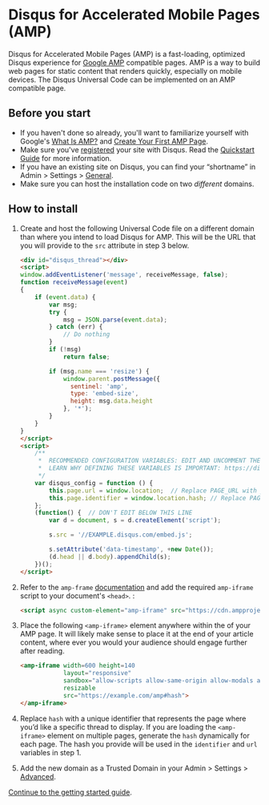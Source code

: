 # Disqus for Accelerated Mobile Pages (AMP)

Disqus for Accelerated Mobile Pages (AMP) is a fast-loading, optimized Disqus experience for [Google AMP](https://www.ampproject.org/) compatible pages. AMP is a way to build web pages for static content that renders quickly, especially on mobile devices. The Disqus Universal Code can be implemented on an AMP compatible page.

## Before you start
- If you haven't done so already, you'll want to familiarize yourself with Google's [What Is AMP?](https://www.ampproject.org/docs/get_started/about-amp.html) and [Create Your First AMP Page](https://www.ampproject.org/docs/get_started/create.html).
- Make sure you've [registered](https://disqus.com/admin/install/) your site with Disqus. Read the [Quickstart Guide](https://help.disqus.com/customer/portal/articles/466182-quick-start-guide) for more information.
- If you have an existing site on Disqus, you can find your “shortname” in Admin > Settings > [General](https://01298301298.disqus.com/admin/settings/general/).
- Make sure you can host the installation code on two _different_ domains.

## How to install

1. Create and host the following Universal Code file on a different domain than where you intend to load Disqus for AMP. This will be the URL that you will provide to the `src` attribute in step 3 below.

    ```html
    <div id="disqus_thread"></div>
    <script>
    window.addEventListener('message', receiveMessage, false);
    function receiveMessage(event)
    {
        if (event.data) {
            var msg;
            try {
                msg = JSON.parse(event.data);
            } catch (err) {
                // Do nothing
            }
            if (!msg)
                return false;

            if (msg.name === 'resize') {
                window.parent.postMessage({
                  sentinel: 'amp',
                  type: 'embed-size',
                  height: msg.data.height
                }, '*');
            }
        }
    }
    </script>
    <script>
        /**
         *  RECOMMENDED CONFIGURATION VARIABLES: EDIT AND UNCOMMENT THE SECTION BELOW TO INSERT DYNAMIC VALUES FROM YOUR PLATFORM OR CMS.
         *  LEARN WHY DEFINING THESE VARIABLES IS IMPORTANT: https://disqus.com/admin/universalcode/#configuration-variables
         */
        var disqus_config = function () {
            this.page.url = window.location;  // Replace PAGE_URL with your page's canonical URL variable
            this.page.identifier = window.location.hash; // Replace PAGE_IDENTIFIER with your page's unique identifier variable
        };
        (function() {  // DON'T EDIT BELOW THIS LINE
            var d = document, s = d.createElement('script');

            s.src = '//EXAMPLE.disqus.com/embed.js';

            s.setAttribute('data-timestamp', +new Date());
            (d.head || d.body).appendChild(s);
        })();
    </script>
    ```

2. Refer to the `amp-frame` [documentation](https://www.ampproject.org/docs/reference/extended/amp-iframe.html) and add the required `amp-iframe` script to your document's `<head>`. :
    
    ```html
    <script async custom-element="amp-iframe" src="https://cdn.ampproject.org/v0/amp-iframe-0.1.js"></script>

    ```

3. Place the following `<amp-iframe>` element anywhere within the <body> of your AMP page. It will likely make sense to place it at the end of your article content, where ever you would your audience should engage further after reading.

    ```html
    <amp-iframe width=600 height=140
                layout="responsive"
                sandbox="allow-scripts allow-same-origin allow-modals allow-popups"
                resizable
                src="https://example.com/amp#hash">
    </amp-iframe>
    ```

4. Replace `hash` with a unique identifier that represents the page where you’d like a specific thread to display. If you are loading the `<amp-iframe>` element on multiple pages, generate the `hash` dynamically for each page. The hash you provide will be used in the `identifier` and `url` variables in step 1.
5. Add the new domain as a Trusted Domain in your Admin > Settings > [Advanced](https://disqus.com/admin/settings/advanced/).

[Continue to the getting started guide](https://help.disqus.com/customer/portal/articles/1264625-getting-started).

